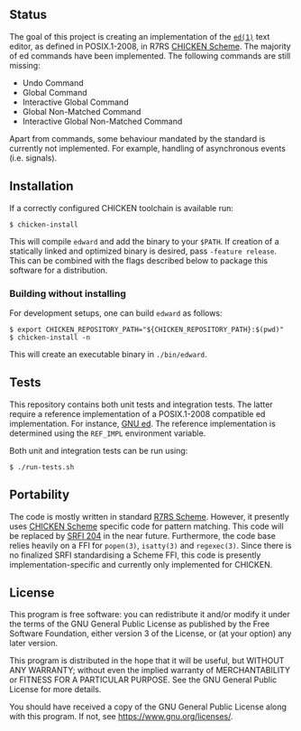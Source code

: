 ## Status

The goal of this project is creating an implementation of the
[`ed(1)`][ed posix] text editor, as defined in POSIX.1-2008, in R7RS
[CHICKEN Scheme][chicken]. The majority of ed commands have been
implemented. The following commands are still missing:

* Undo Command
* Global Command
* Interactive Global Command
* Global Non-Matched Command
* Interactive Global Non-Matched Command

Apart from commands, some behaviour mandated by the standard is
currently not implemented. For example, handling of asynchronous events
(i.e.  signals).

## Installation

If a correctly configured CHICKEN toolchain is available run:

	$ chicken-install

This will compile `edward` and add the binary to your `$PATH`. If
creation of a statically linked and optimized binary is desired, pass
`-feature release`. This can be combined with the flags described below
to package this software for a distribution.

### Building without installing

For development setups, one can build `edward` as follows:

	$ export CHICKEN_REPOSITORY_PATH="${CHICKEN_REPOSITORY_PATH}:$(pwd)"
	$ chicken-install -n

This will create an executable binary in `./bin/edward`.

## Tests

This repository contains both unit tests and integration tests. The
latter require a reference implementation of a POSIX.1-2008 compatible
ed implementation. For instance, [GNU ed][gnu ed]. The reference
implementation is determined using the `REF_IMPL` environment variable.

Both unit and integration tests can be run using:

	$ ./run-tests.sh

## Portability

The code is mostly written in standard [R7RS Scheme][r7rs small].
However, it presently uses [CHICKEN Scheme][chicken] specific code for
pattern matching. This code will be replaced by [SRFI 204][srfi 204] in
the near future. Furthermore, the code base relies heavily on a FFI for
`popen(3)`, `isatty(3)` and `regexec(3)`. Since there is no finalized
SRFI standardising a Scheme FFI, this code is presently
implementation-specific and currently only implemented for CHICKEN.

## License

This program is free software: you can redistribute it and/or modify it
under the terms of the GNU General Public License as published by the
Free Software Foundation, either version 3 of the License, or (at your
option) any later version.

This program is distributed in the hope that it will be useful, but
WITHOUT ANY WARRANTY; without even the implied warranty of
MERCHANTABILITY or FITNESS FOR A PARTICULAR PURPOSE. See the GNU General
Public License for more details.

You should have received a copy of the GNU General Public License along
with this program. If not, see <https://www.gnu.org/licenses/>.

[ed posix]: https://pubs.opengroup.org/onlinepubs/009695399/utilities/ed.html
[chicken]: https://call-cc.org
[gnu ed]: https://www.gnu.org/software/ed/
[srfi 204]: https://srfi.schemers.org/srfi-204/
[r7rs small]: https://srfi.schemers.org/srfi-204/
